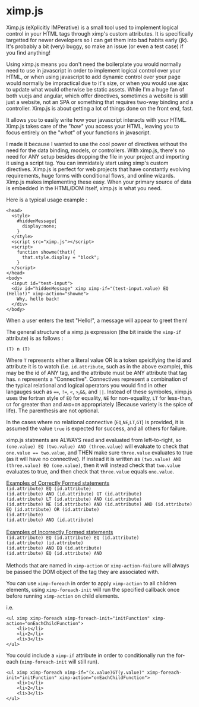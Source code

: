 # ximp.js
Ximp.js (eXplicitly IMPerative) is a small tool used to implement logical control in your HTML tags through ximp's custom attributes. It is specifically targetted for newer developers so I can get them into bad habits early (jk). It's probably a bit (very) buggy, so make an issue (or even a test case) if you find anything!

Using ximp.js means you don't need the boilerplate you would normally need to use in javascript in order to implement logical control over your HTML, or when using javascript to add dynamic control over your page would normally be impractical due to it's size, or when you would use ajax to update what would otherwise be static assets. While I'm a huge fan of both vuejs and angular, which offer directives, sometimes a website is still just a website, not an SPA or something that requires two-way binding and a controller. Ximp.js is about getting a lot of things done on the front end, fast.

It allows you to easily write how your javascript interacts with your HTML. Ximp.js takes care of the "<i>how</i>" you access your HTML, leaving you to focus entirely on the "<i>what</i>" of your functions in javascript.

I made it because I wanted to use the cool power of directives without the need for the data binding, models, or controllers. With ximp.js, there's no need for ANY setup besides dropping the file in your project and importing it using a script tag. You can immidately start using ximp's custom directives. Ximp.js is perfect for web projects that have constantly evolving requirements, huge forms with conditional flows, and online wizards. Ximp.js makes implementing these easy. When your primary source of data is embedded in the HTML/DOM itself, ximp.js is what you need.

Here is a typical usage example :

```
<head>
  <style>
    #hiddenMessage{
      display:none;
    }
  </style>
  <script src="ximp.js"></script>
  <script>
    function showme(that){
      that.style.display = "block";
    }
  </script>
</head>
<body>
  <input id="test-input">
  <div id="hiddenMessage" ximp ximp-if="(test-input.value) EQ (Hello!)" ximp-action="showme">
    Why, hello back!
  </div>
</body>
```

When a user enters the text "Hello!", a message will appear to greet them!

The general structure of a ximp.js expression (the bit inside the `ximp-if` attribute) is as follows : 

`(T) n (T)`

Where `T` represents either a literal value OR is a token speicifying the id and attribute it is to watch (i.e. `id.attribute`, such as in the above example), this may be the id of ANY tag, and the attribute must be ANY attribute that tag has. `n` represents a "Connective". Connectives represent a combination of the typical relational and logical operators you would find in other langauges such as `==`, `!=`, `<`, `>`,`&&`, and `||`. Instead of these symboles, ximp.js uses the fortran style of `EQ` for equality, `NE` for non-equality, `LT` for less-than, `GT` for greater than and `AND`+`OR` appropriately (Because variety is the spice of life). The parenthesis are not optional.

In the cases where no relational connective (`EQ`,`NE`,`LT`,`GT`) is provided, it is assumed the value `true` is expected for success, and all others for failure.

ximp.js statments are ALWAYS read and evaluated from left-to-right, so `(one.value) EQ (two.value) AND (three.value)` will evaluate to check that `one.value == two.value`, and THEN make sure `three.value` evaluates to true (as it will have no connective). If instead it is written as `(two.value) AND (three.value) EQ (one.value)`, then it will instead check that `two.value` evaluates to true, and then check that `three.value` equals `one.value`.

<u>Examples of Correctly Formed statements</u>
<br/>
`(id.attribute) EQ (id.attribute)`<br/>
`(id.attribute) AND (id.attribute) GT (id.attribute)`<br/>
`(id.attribute) LT (id.attribute) AND (id.attribute)`<br/>
`(id.attribute) NE (id.attribute) AND (id.attribute) AND (id.attribute) EQ (id.attribute) OR (id.attribute)`<br/>
`(id.attribute)`<br/>
`(id.attribute) AND (id.attribute)`<br/>
<br/>
<u>Examples of Incorrectly Formed statements</u>
<br/>
`(id.attribute) EQ (id.attribute) EQ (id.attribute)`<br/>
`(id.attribute) (id.attribute)`<br/>
`(id.attribute) AND EQ (id.attribute)`<br/>
`(id.attribute) EQ (id.attribute) AND`<br/>
<br/>
Methods that are named in `ximp-action` or `ximp-action-failure` will always be passed the DOM object of the tag they are associated with.

You can use `ximp-foreach` in order to apply `ximp-action` to all children elements, using `ximp-foreach-init` will run the specified callback once before running `ximp-action` on child elements.

i.e. 

```
<ul ximp ximp-foreach ximp-foreach-init="initFunction" ximp-action="onEachChildFunction">
    <li>1</li>
    <li>2</li>
    <li>3</li>
</ul>
```

You could include a `ximp-if` attribute in order to conditionally run the for-each (`ximp-foreach-init` will still run).

```
<ul ximp ximp-foreach ximp-if="(x.value)GT(y.value)" ximp-foreach-init="initFunction" ximp-action="onEachChildFunction">
    <li>1</li>
    <li>2</li>
    <li>3</li>
</ul>
```
